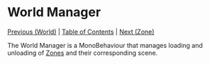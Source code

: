 # World Manager
[Previous (World)](world) | [Table of Contents](../documentation) | [Next (Zone)](zone)

The World Manager is a MonoBehaviour that manages loading and unloading of [Zones](zone) and their corresponding scene.